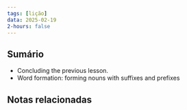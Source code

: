 ```yaml
---
tags: [lição]
data: 2025-02-19
2-hours: false
---
```


## Sumário
- Concluding the previous lesson.
- Word formation: forming nouns with suffixes and prefixes
## Notas relacionadas